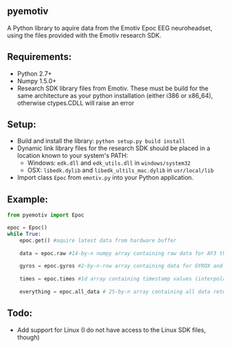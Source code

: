 pyemotiv
---------

A Python library to aquire data from the Emotiv Epoc EEG neuroheadset, using
the files provided with the Emotiv research SDK.

Requirements:
-------------
- Python 2.7+
- Numpy 1.5.0+
- Research SDK library files from Emotiv. These must be build for the same architecture as
your python installation (either i386 or x86_64), otherwise ctypes.CDLL will raise an error

Setup:
------
- Build and install the library: `python setup.py build install`
- Dynamic link library files for the research SDK should be placed in a 
location known to your system's PATH:
    - Windows: `edk.dll` and `edk_utils.dll` in `windows/system32`
    - OSX: `libedk.dylib` and `libedk_ultils_mac.dylib` in `usr/local/lib`
- Import class `Epoc` from `emotiv.py` into your Python application.

Example:
-------
```python
from pyemotiv import Epoc

epoc = Epoc()
while True:
    epoc.get() #aquire latest data from hardware buffer
    
    data = epoc.raw #14-by-n numpy array containing raw data for AF3 through AF4
    
    gyros = epoc.gyros #2-by-n-row array containing data for GYROX and GYROY
    
    times = epoc.times #1d array containing timestamp values (interpolated)
    
    everything = epoc.all_data # 25-by-n array containing all data returned by emotiv
```
    
Todo:
------
- Add support for Linux (I do not have access to the Linux SDK files, though)
